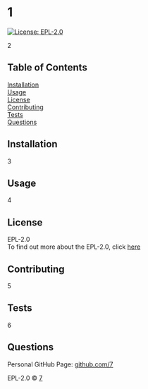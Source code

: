
# 1   
[![License: EPL-2.0](https://img.shields.io/badge/License%20nameHere-brightgreen.svg?style=flat)](https://opensource.org/licenses/EPL-2.0)

2


## Table of Contents
[Installation](#installation)  
[Usage](#usage)  
[License](#license)  
[Contributing](#contributing)  
[Tests](#tests)  
[Questions](#questions)  

## Installation
3

## Usage
4

## License
EPL-2.0  
To find out more about the EPL-2.0, click [here](https://opensource.org/licenses/EPL-2.0)


## Contributing
5

## Tests
6

## Questions
Personal GitHub Page: [github.com/7](github.com/7)

EPL-2.0 © [7](github.com/7)


